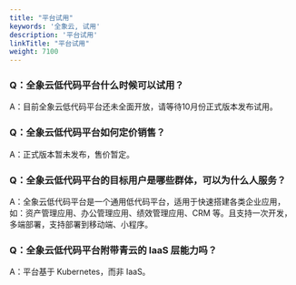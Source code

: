 ```yaml
---
title: "平台试用"
keywords: '全象云, 试用'
description: '平台试用'
linkTitle: "平台试用"
weight: 7100
---
```


### Q：全象云低代码平台什么时候可以试用？

A：目前全象云低代码平台还未全面开放，请等待10月份正式版本发布试用。



### Q：全象云低代码平台如何定价销售？

A：正式版本暂未发布，售价暂定。



### Q：全象云低代码平台的目标用户是哪些群体，可以为什么人服务？

A：全象云低代码平台是一个通用低代码平台，适用于快速搭建各类企业应用，如：资产管理应用、办公管理应用、绩效管理应用、CRM 等。且支持一次开发，多端部署，支持部署到移动端、小程序。



### Q：全象云低代码平台附带青云的 IaaS 层能力吗？

A：平台基于 Kubernetes，而非 IaaS。

